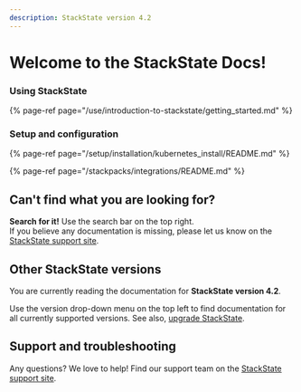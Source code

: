 ```yaml
---
description: StackState version 4.2
---
```


# Welcome to the StackState Docs!


### Using StackState

{% page-ref page="/use/introduction-to-stackstate/getting_started.md" %}

### Setup and configuration

{% page-ref page="/setup/installation/kubernetes_install/README.md" %}

{% page-ref page="/stackpacks/integrations/README.md" %}


## Can't find what you are looking for?

**Search for it!** Use the search bar on the top right.  
If you believe any documentation is missing, please let us know on the [StackState support site](http://support.stackstate.com/).

## Other StackState versions

You are currently reading the documentation for **StackState version 4.2**.

Use the version drop-down menu on the top left to find documentation for all currently supported versions. See also, [upgrade StackState](/setup/upgrade-stackstate/steps-to-upgrade.md).

## Support and troubleshooting

Any questions? We love to help! Find our support team on the [StackState support site](http://support.stackstate.com/).

